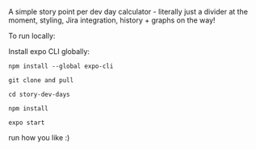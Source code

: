 A simple story point per dev day calculator - literally just a divider at the moment, styling, Jira integration, history + graphs on the way! 

To run locally: 

Install expo CLI globally:

    npm install --global expo-cli
  
    git clone and pull 

    cd story-dev-days

    npm install 

    expo start 

run how you like :) 


